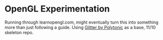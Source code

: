# OpenGL Experimentation

Running through learnopengl.com, might eventually turn this into something more than just following a guide.
Using [Glitter by Polytonic](https://github.com/Polytonic/Glitter) as a base, 11/10 skeleton repo.
